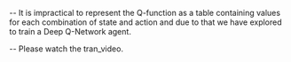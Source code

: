 -- It is impractical to represent the Q-function as a table containing values for each combination of state and action and due to that we  have explored to train a Deep Q-Network agent.

-- Please watch the tran_video.
 
